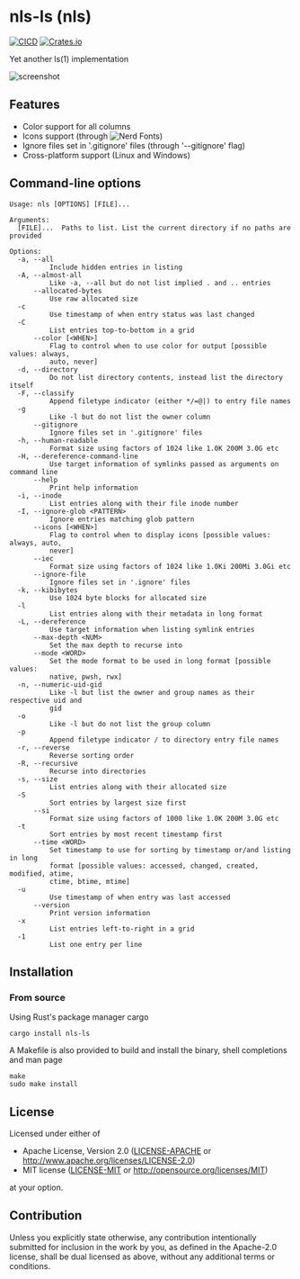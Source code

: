 # nls-ls (nls)

[![CICD](https://github.com/bydlw98/nls-ls/actions/workflows/CICD.yml/badge.svg)](https://github.com/bydlw98/nls-ls/actions/workflows/CICD.yml)
[![Crates.io](https://img.shields.io/crates/v/nls-ls)](https://crates.io/crates/nls-ls)

Yet another ls(1) implementation

![screenshot](https://github.com/bydlw98/nls-ls/assets/108581910/f1b1dcc6-198b-41a4-a840-92d37c5a0913)

## Features

* Color support for all columns
* Icons support (through ![Nerd Fonts](https://www.nerdfonts.com))
* Ignore files set in '.gitignore' files (through '--gitignore' flag)
* Cross-platform support (Linux and Windows)

## Command-line options
```
Usage: nls [OPTIONS] [FILE]...

Arguments:
  [FILE]...  Paths to list. List the current directory if no paths are provided

Options:
  -a, --all
          Include hidden entries in listing
  -A, --almost-all
          Like -a, --all but do not list implied . and .. entries
      --allocated-bytes
          Use raw allocated size
  -c
          Use timestamp of when entry status was last changed
  -C
          List entries top-to-bottom in a grid
      --color [<WHEN>]
          Flag to control when to use color for output [possible values: always,
          auto, never]
  -d, --directory
          Do not list directory contents, instead list the directory itself
  -F, --classify
          Append filetype indicator (either */=@|) to entry file names
  -g
          Like -l but do not list the owner column
      --gitignore
          Ignore files set in '.gitignore' files
  -h, --human-readable
          Format size using factors of 1024 like 1.0K 200M 3.0G etc
  -H, --dereference-command-line
          Use target information of symlinks passed as arguments on command line
      --help
          Print help information
  -i, --inode
          List entries along with their file inode number
  -I, --ignore-glob <PATTERN>
          Ignore entries matching glob pattern
      --icons [<WHEN>]
          Flag to control when to display icons [possible values: always, auto,
          never]
      --iec
          Format size using factors of 1024 like 1.0Ki 200Mi 3.0Gi etc
      --ignore-file
          Ignore files set in '.ignore' files
  -k, --kibibytes
          Use 1024 byte blocks for allocated size
  -l
          List entries along with their metadata in long format
  -L, --dereference
          Use target information when listing symlink entries
      --max-depth <NUM>
          Set the max depth to recurse into
      --mode <WORD>
          Set the mode format to be used in long format [possible values:
          native, pwsh, rwx]
  -n, --numeric-uid-gid
          Like -l but list the owner and group names as their respective uid and
          gid
  -o
          Like -l but do not list the group column
  -p
          Append filetype indicator / to directory entry file names
  -r, --reverse
          Reverse sorting order
  -R, --recursive
          Recurse into directories
  -s, --size
          List entries along with their allocated size
  -S
          Sort entries by largest size first
      --si
          Format size using factors of 1000 like 1.0K 200M 3.0G etc
  -t
          Sort entries by most recent timestamp first
      --time <WORD>
          Set timestamp to use for sorting by timestamp or/and listing in long
          format [possible values: accessed, changed, created, modified, atime,
          ctime, btime, mtime]
  -u
          Use timestamp of when entry was last accessed
      --version
          Print version information
  -x
          List entries left-to-right in a grid
  -1
          List one entry per line
```

## Installation

### From source

Using Rust's package manager cargo
```
cargo install nls-ls
```

A Makefile is also provided to build and install the binary, shell completions and man page
```
make
sudo make install
```

## License

Licensed under either of

 * Apache License, Version 2.0
   ([LICENSE-APACHE](LICENSE-APACHE) or http://www.apache.org/licenses/LICENSE-2.0)
 * MIT license
   ([LICENSE-MIT](LICENSE-MIT) or http://opensource.org/licenses/MIT)

at your option.

## Contribution

Unless you explicitly state otherwise, any contribution intentionally submitted
for inclusion in the work by you, as defined in the Apache-2.0 license, shall be
dual licensed as above, without any additional terms or conditions.
